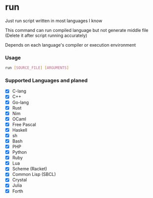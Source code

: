 # run
Just run script written in most languages I know

This command can run compiled language but not generate middle file (Delete it after script running accurately)

Depends on each language's compiler or execution environment
### Usage

```sh
run [SOURCE_FILE] [ARGUMENTS]
```

### Supported Languages and planed
- [x] C-lang
- [x] C++
- [x] Go-lang
- [x] Rust
- [x] Nim
- [x] OCaml
- [x] Free Pascal
- [x] Haskell
- [x] sh
- [x] Bash
- [x] PHP
- [x] Python
- [x] Ruby
- [x] Lua
- [x] Scheme (Racket)
- [x] Common Lisp (SBCL)
- [x] Crystal
- [x] Julia
- [x] Forth
